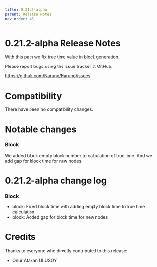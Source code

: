 ```yaml
---
title: 0.21.2-alpha
parent: Release Notes
nav_order: 46
---
```


# 0.21.2-alpha Release Notes

With this path we fix true time value in block generation.

Please report bugs using the issue tracker at GitHub:

<https://github.com/Naruno/Naruno/issues>

# Compatibility

There have been no compatibility changes.

# Notable changes

### Block

We added block empty block number to calculation of true time. And we add gap for block time for new nodes.

# 0.21.2-alpha change log

### Block

- block: Fixed block time with adding empty block time to true time calculation
- block: Added gap for block time for new nodes

# Credits

Thanks to everyone who directly contributed to this release:

- Onur Atakan ULUSOY
